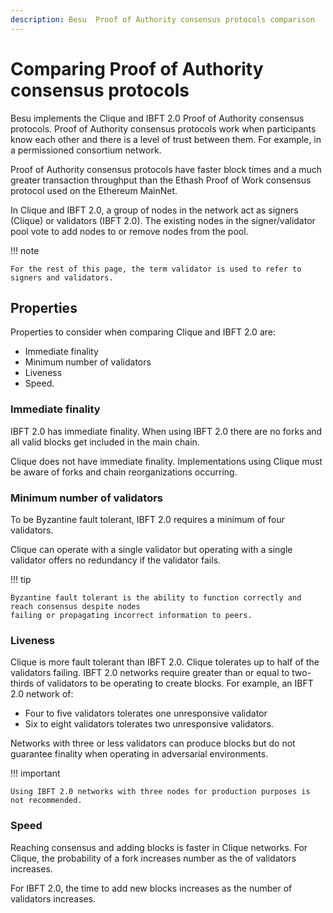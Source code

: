 ```yaml
---
description: Besu  Proof of Authority consensus protocols comparison
---
```


# Comparing Proof of Authority consensus protocols

Besu implements the Clique and IBFT 2.0 Proof of Authority consensus protocols. Proof of Authority
consensus protocols work when participants know each other and there is a level of trust between
them. For example, in a permissioned consortium network.

Proof of Authority consensus protocols have faster block times and a much greater transaction
throughput than the Ethash Proof of Work consensus protocol used on the Ethereum MainNet.

In Clique and IBFT 2.0, a group of nodes in the network act as signers (Clique) or validators
(IBFT 2.0). The existing nodes in the signer/validator pool vote to add nodes to or remove nodes
from the pool.

!!! note

    For the rest of this page, the term validator is used to refer to signers and validators.

## Properties

Properties to consider when comparing Clique and IBFT 2.0 are:

* Immediate finality
* Minimum number of validators
* Liveness
* Speed.

### Immediate finality

IBFT 2.0 has immediate finality. When using IBFT 2.0 there are no forks and all valid blocks get
included in the main chain.

Clique does not have immediate finality. Implementations using Clique must be aware of forks and
chain reorganizations occurring.

### Minimum number of validators

To be Byzantine fault tolerant, IBFT 2.0 requires a minimum of four validators.

Clique can operate with a single validator but operating with a single validator offers no
redundancy if the validator fails.

!!! tip

    Byzantine fault tolerant is the ability to function correctly and reach consensus despite nodes
    failing or propagating incorrect information to peers.

### Liveness

Clique is more fault tolerant than IBFT 2.0. Clique tolerates up to half of the validators failing.
IBFT 2.0 networks require greater than or equal to two-thirds of validators to be operating to
create blocks. For example, an IBFT 2.0 network of:

* Four to five validators tolerates one unresponsive validator
* Six to eight validators tolerates two unresponsive validators.

Networks with three or less validators can produce blocks but do not guarantee finality when
operating in adversarial environments.

!!! important

    Using IBFT 2.0 networks with three nodes for production purposes is not recommended.

### Speed

Reaching consensus and adding blocks is faster in Clique networks. For Clique, the probability of a
fork increases number as the of validators increases.

For IBFT 2.0, the time to add new blocks increases as the number of validators increases.